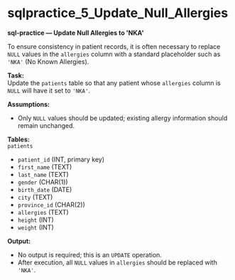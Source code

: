 # sqlpractice_5_Update_Null_Allergies

**sql-practice — Update Null Allergies to 'NKA'**  

To ensure consistency in patient records, it is often necessary to replace `NULL` values in the `allergies` column with a standard placeholder such as `'NKA'` (No Known Allergies).  

**Task:**  
Update the `patients` table so that any patient whose `allergies` column is `NULL` will have it set to `'NKA'`.  

**Assumptions:**  
- Only `NULL` values should be updated; existing allergy information should remain unchanged.  

**Tables:**  
`patients`  
- `patient_id` (INT, primary key)  
- `first_name` (TEXT)  
- `last_name` (TEXT)  
- `gender` (CHAR(1))  
- `birth_date` (DATE)  
- `city` (TEXT)  
- `province_id` (CHAR(2))  
- `allergies` (TEXT)  
- `height` (INT)  
- `weight` (INT)  

**Output:**  
- No output is required; this is an `UPDATE` operation.  
- After execution, all `NULL` values in `allergies` should be replaced with `'NKA'`.